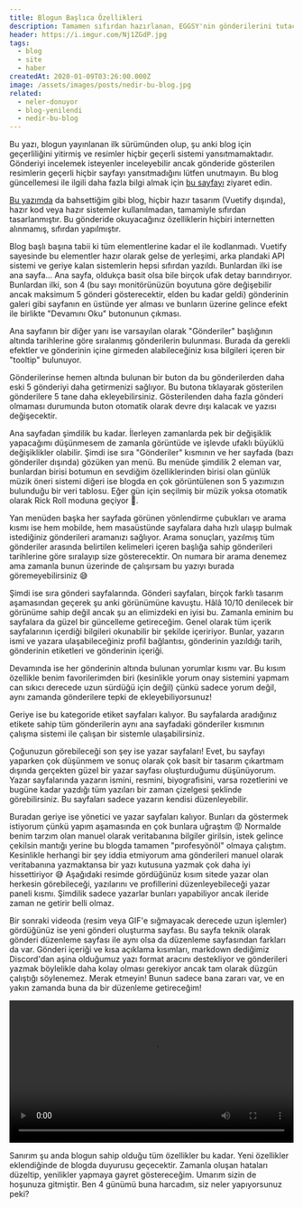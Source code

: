 ```yaml
---
title: Blogun Başlıca Özellikleri
description: Tamamen sıfırdan hazırlanan, EGGSY'nin gönderilerini tutacağı ve paylaşımlar yapacağı yep yeni blogunun öne çıkan ilginç özellikleri ve blogun genel tanıtımı için bu gönderiyi okuyabilirsiniz.
header: https://i.imgur.com/Nj1ZGdP.jpg
tags:
  - blog
  - site
  - haber
createdAt: 2020-01-09T03:26:00.000Z
image: /assets/images/posts/nedir-bu-blog.jpg
related:
  - neler-donuyor
  - blog-yenilendi
  - nedir-bu-blog
---
```


<blog-notification type="warning">Bu yazı, blogun yayınlanan ilk sürümünden olup, şu anki blog için geçerliliğini yitirmiş ve resimler hiçbir geçerli sistemi yansıtmamaktadır. Gönderiyi incelemek isteyenler inceleyebilir ancak gönderide gösterilen resimlerin geçerli hiçbir sayfayı yansıtmadığını lütfen unutmayın. Bu blog güncellemesi ile ilgili daha fazla bilgi almak için [bu sayfayı](/blog/gonderi/blog-yenilendi) ziyaret edin.</blog-notification>

[Bu yazımda](/blog/gonderi/nedir-bu-blog) da bahsettiğim gibi blog, hiçbir hazır tasarım (Vuetify dışında), hazır kod veya hazır sistemler kullanılmadan, tamamiyle sıfırdan tasarlanmıştır. Bu gönderide okuyacağınız özelliklerin hiçbiri internetten alınmamış, sıfırdan yapılmıştır.

Blog başlı başına tabii ki tüm elementlerine kadar el ile kodlanmadı. Vuetify sayesinde bu elementler hazır olarak gelse de yerleşimi, arka plandaki API sistemi ve geriye kalan sistemlerin hepsi sıfırdan yazıldı. Bunlardan ilki ise ana sayfa... Ana sayfa, oldukça basit olsa bile birçok ufak detay barındırıyor. Bunlardan ilki, son 4 (bu sayı monitörünüzün boyutuna göre değişebilir ancak maksimum 5 gönderi gösterecektir, elden bu kadar geldi) gönderinin galeri gibi sayfanın en üstünde yer alması ve bunların üzerine gelince efekt ile birlikte "Devamını Oku" butonunun çıkması.

<smart-image src="https://the-person-under-this-message.is-inside.me/jkWJwCMY.gif"></smart-image>

Ana sayfanın bir diğer yanı ise varsayılan olarak "Gönderiler" başlığının altında tarihlerine göre sıralanmış gönderilerin bulunması. Burada da gerekli efektler ve gönderinin içine girmeden alabileceğiniz kısa bilgileri içeren bir "tooltip" bulunuyor.

<smart-image src="https://the-person-under-this-message.is-inside.me/seyqPg22.gif"></smart-image>

Gönderilerinse hemen altında bulunan bir buton da bu gönderilerden daha eski 5 gönderiyi daha getirmenizi sağlıyor. Bu butona tıklayarak gösterilen gönderilere 5 tane daha ekleyebilirsiniz. Gösterilenden daha fazla gönderi olmaması durumunda buton otomatik olarak devre dışı kalacak ve yazısı değişecektir.

<smart-image src="https://the-person-under-this-message.is-inside.me/c8I9VuQi.gif"></smart-image>

Ana sayfadan şimdilik bu kadar. İlerleyen zamanlarda pek bir değişiklik yapacağımı düşünmesem de zamanla görüntüde ve işlevde ufaklı büyüklü değişiklikler olabilir. Şimdi ise sıra "Gönderiler" kısmının ve her sayfada (bazı gönderiler dışında) gözüken yan menü. Bu menüde şimdilik 2 eleman var, bunlardan birisi botumun en sevdiğim özelliklerinden birisi olan günlük müzik öneri sistemi diğeri ise blogda en çok görüntülenen son 5 yazımızın bulunduğu bir veri tablosu. Eğer gün için seçilmiş bir müzik yoksa otomatik olarak Rick Roll moduna geçiyor 🕺.

<smart-image src="https://the-person-under-this-message.is-inside.me/saAFY5FM.png"></smart-image>

Yan menüden başka her sayfada görünen yönlendirme çubukları ve arama kısmı ise hem mobilde, hem masaüstünde sayfalara daha hızlı ulaşıp bulmak istediğiniz gönderileri aramanızı sağlıyor. Arama sonuçları, yazılmış tüm gönderiler arasında belirtilen kelimeleri içeren başlığa sahip gönderileri tarihlerine göre sıralayıp size gösterecektir. On numara bir arama denemez ama zamanla bunun üzerinde de çalışırsam bu yazıyı burada göremeyebilirsiniz 😅

<smart-image src="https://the-person-under-this-message.is-inside.me/44GrkwLo.gif"></smart-image>

Şimdi ise sıra gönderi sayfalarında. Gönderi sayfaları, birçok farklı tasarım aşamasından geçerek şu anki görünümüne kavuştu. Hâlâ 10/10 denilecek bir görünüme sahip değil ancak şu an elimizdeki en iyisi bu. Zamanla eminim bu sayfalara da güzel bir güncelleme getireceğim. Genel olarak tüm içerik sayfalarının içerdiği bilgileri okunabilir bir şekilde içeririyor. Bunlar, yazarın ismi ve yazara ulaşabileceğiniz profil bağlantısı, gönderinin yazıldığı tarih, gönderinin etiketleri ve gönderinin içeriği.

<smart-image src="https://the-person-under-this-message.is-inside.me/yxjXBHHy.png"></smart-image>

Devamında ise her gönderinin altında bulunan yorumlar kısmı var. Bu kısım özellikle benim favorilerimden biri (kesinlikle yorum onay sistemini yapmam can sıkıcı derecede uzun sürdüğü için değil) çünkü sadece yorum değil, aynı zamanda gönderilere tepki de ekleyebiliyorsunuz!

<smart-image src="https://the-person-under-this-message.is-inside.me/4qWWtlxA.gif"></smart-image>

Geriye ise bu kategoride etiket sayfaları kalıyor. Bu sayfalarda aradığınız etikete sahip tüm gönderilerin aynı ana sayfadaki gönderiler kısmının çalışma sistemi ile çalışan bir sistemle ulaşabilirsiniz.

<smart-image src="https://the-person-under-this-message.is-inside.me/POGiJhVp.png"></smart-image>

Çoğunuzun görebileceği son şey ise yazar sayfaları! Evet, bu sayfayı yaparken çok düşünmem ve sonuç olarak çok basit bir tasarım çıkartmam dışında gerçekten güzel bir yazar sayfası oluşturduğumu düşünüyorum. Yazar sayfalarında yazarın ismini, resmini, biyografisini, varsa rozetlerini ve bugüne kadar yazdığı tüm yazıları bir zaman çizelgesi şeklinde görebilirsiniz. Bu sayfaları sadece yazarın kendisi düzenleyebilir.

<smart-image src="https://the-person-under-this-message.is-inside.me/ePridvSj.gif"></smart-image>

Buradan geriye ise yönetici ve yazar sayfaları kalıyor. Bunları da göstermek istiyorum çünkü yapım aşamasında en çok bunlara uğraştım 😡 Normalde benim tarzım olan manuel olarak veritabanına bilgiler girilsin, istek gelince çekilsin mantığı yerine bu blogda tamamen "pırofesyönöl" olmaya çalıştım. Kesinlikle herhangi bir şey iddia etmiyorum ama gönderileri manuel olarak veritabanına yazmaktansa bir yazı kutusuna yazmak çok daha iyi hissettiriyor 😅 Aşağıdaki resimde gördüğünüz kısım sitede yazar olan herkesin görebileceği, yazılarını ve profillerini düzenleyebileceği yazar paneli kısmı. Şimdilik sadece yazarlar bunları yapabiliyor ancak ileride zaman ne getirir belli olmaz.

<smart-image src="https://the-person-under-this-message.is-inside.me/QJwptGbo.png"></smart-image>

Bir sonraki videoda (resim veya GIF'e sığmayacak derecede uzun işlemler) gördüğünüz ise yeni gönderi oluşturma sayfası. Bu sayfa teknik olarak gönderi düzenleme sayfası ile aynı olsa da düzenleme sayfasından farkları da var. Gönderi içeriği ve kısa açıklama kısımları, markdown dediğimiz Discord'dan aşina olduğumuz yazı format aracını destekliyor ve gönderileri yazmak böylelikle daha kolay olması gerekiyor ancak tam olarak düzgün çalıştığı söylenemez. Merak etmeyin! Bunun sadece bana zararı var, ve en yakın zamanda buna da bir düzenleme getireceğim!

<p class="text-center">
  <video class="ql-video" controls="" src="https://the-person-under-this-message.is-inside.me/wmYGNW2t.mp4" width="100%"></video>
</p>

Sanırım şu anda blogun sahip olduğu tüm özellikler bu kadar. Yeni özellikler eklendiğinde de blogda duyurusu geçecektir. Zamanla oluşan hataları düzeltip, yenilikler yapmaya gayret göstereceğim. Umarım sizin de hoşunuza gitmiştir. Ben 4 günümü buna harcadım, siz neler yapıyorsunuz peki?
